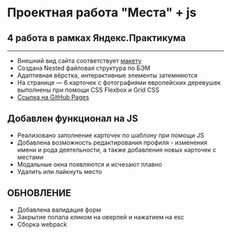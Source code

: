 # Проектная работа "Места" + js
## 4 работа в рамках Яндекс.Практикума
***
+ Внешний вид сайта соответствует [макету](https://www.figma.com/file/2cn9N9jSkmxD84oJik7xL7/JavaScript.-Sprint-4?node-id=0%3A1)
+ Создана Nested файловая структура по БЭМ
+ Адаптивная вёрстка, интерактивные элементы затемняются
+ На странице — 6 карточек с фотографиями европейских деревушек выполнены при помощи CSS Flexbox и Grid CSS
+ [Ссылка на GitHub Pages](https://vvvolkova-92.github.io/mesto-project/)
## Добавлен функционал на JS
+ Реализовано заполнение карточек по шаблону при помощи JS
+ Добавлена возможность редактирования профиля - изменения имени и рода деятельности, а также добавления новых карточек с местами
+ Модальные окна появляются и исчезают плавно
+ Удалить или лайкнуть место
## ОБНОВЛЕНИЕ
+ Добавлена валидация форм
+ Закрытие попапа кликом на оверлей и нажатием на esc
+ Сборка webpack
